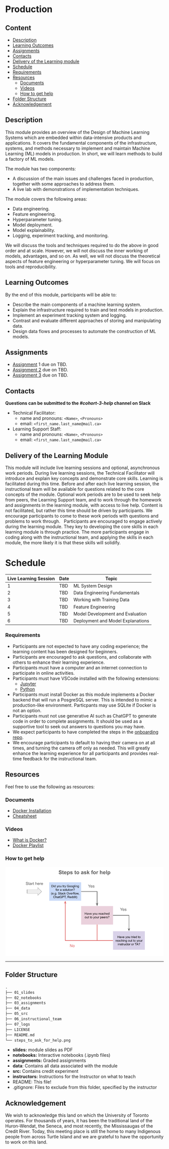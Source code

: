 # Production

## Content
* [Description](#description)
* [Learning Outcomes](#learning-outcomes)
* [Assignments](#assignments)
* [Contacts](#contacts)
* [Delivery of the Learning module](#delivery-of-the-learning-module)
* [Schedule](#schedule)
* [Requirements](#requirements)
* [Resources](#resources)
  + [Documents](#documents)
  + [Videos](#videos)
  + [How to get help](#how-to-get-help)
* [Folder Structure](#folder-structure)
* [Acknowledgement](#acknowledgement)


## Description

This module provides an overview of the Design of Machine Learning Systems which are embedded within data-intensive products and applications. It covers the fundamental components of the infrastructure, systems, and methods necessary to implement and maintain Machine Learning (ML) models in production. In short, we will learn methods to build a factory of ML models. 

The module has two components: 

+ A discussion of the main issues and challenges faced in production, together with some approaches to address them.
+ A live lab with demonstrations of implementation techniques. 

The module covers the following areas:

+ Data engineering.
+ Feature engineering.
+ Hyperparameter tuning.
+ Model deployment.
+ Model explainability.
+ Logging, experiment tracking, and monitoring.

We will discuss the tools and techniques required to do the above in good order and at scale. However, we will not discuss the inner working of models, advantages, and so on. As well, we will not discuss the theoretical aspects of feature engineering or hyperparameter tuning. We will focus on tools and reproducibility.

## Learning Outcomes

By the end of this module, participants will be able to:

+ Describe the main components of a machine learning system.
+ Explain the infrastructure required to train and test models in production.
+ Implement an experiment tracking system and logging.
+ Contrast and evaluate different approaches of storing and manipulating data.
+ Design data flows and processes to automate the construction of ML models.

## Assignments

+ [Assignment](https://github.com/UofT-DSI/production/blob/main/03_assignments/assignment_1.ipynb) 1 due on TBD.
+ [Assignment 2](https://github.com/UofT-DSI/production/blob/main/03_assignments/assignment_2.ipynb) due on TBD.
+ [Assignment 3](https://github.com/UofT-DSI/production/blob/main/03_assignments/assignment_3.ipynb) due on TBD.

## Contacts

**Questions can be submitted to the _#cohort-3-help_ channel on Slack**

* Technical Facilitator: 
  * name and pronouns: `<Name>`, `<Pronouns>` 
  * email: `<first_name.last_name@mail.ca>`
* Learning Support Staff: 
  * name and pronouns: `<Name>`, `<Pronouns>` 
  * email: `<first_name.last_name@mail.ca>`

## Delivery of the Learning Module

This module will include live learning sessions and optional, asynchronous work periods. During live learning sessions, the Technical Facilitator will introduce and explain key concepts and demonstrate core skills. Learning is facilitated during this time. Before and after each live learning session, the instructional team will be available for questions related to the core concepts of the module. Optional work periods are to be used to seek help from peers, the Learning Support team, and to work through the homework and assignments in the learning module, with access to live help. Content is not facilitated, but rather this time should be driven by participants. We encourage participants to come to these work periods with questions and problems to work through. 
 
Participants are encouraged to engage actively during the learning module. They key to developing the core skills in each learning module is through practice. The more participants engage in coding along with the instructional team, and applying the skills in each module, the more likely it is that these skills will solidify. 

# Schedule

|Live Learning Session |Date        |Topic                             |
|-----|------------|----------------------------------|
|  1  | TBD        | ML System Design                 |
|  2  | TBD        | Data Engineering Fundamentals    |
|  3  | TBD        | Working with Training Data       |
|  4  | TBD        | Feature Engineering              |
|  5  | TBD        | Model Development and Evaluation |
|  6  | TBD        | Deployment and Model Explanations|

### Requirements

* Participants are not expected to have any coding experience; the learning content has been designed for beginners.
* Participants are encouraged to ask questions, and collaborate with others to enhance their learning experience.
* Participants must have a computer and an internet connection to participate in online activities.
* Participants must have VSCode installed with the following extensions: 
    * [Jupyter](https://marketplace.visualstudio.com/items?itemName=ms-toolsai.jupyter)
    * [Python](https://marketplace.visualstudio.com/items?itemName=ms-python.python)
* Participants must install Docker as this module implements a Docker backend that will run a PosgreSQL server. This is intended to mimic a production-like environment. Particpants may use SQLite if Docker is not an option.
* Participants must not use generative AI such as ChatGPT to generate code in order to complete assignments. It should be used as a supportive tool to seek out answers to questions you may have.
* We expect participants to have completed the steps in the [onboarding repo](https://github.com/UofT-DSI/onboarding/).
* We encourage participants to default to having their camera on at all times, and turning the camera off only as needed. This will greatly enhance the learning experience for all participants and provides real-time feedback for the instructional team. 

## Resources
Feel free to use the following as resources:

### Documents
- [Docker Installation](https://docs.docker.com/engine/install/)
- [Cheatsheet](https://docs.docker.com/get-started/docker_cheatsheet.pdf)

### Videos
- [What is Docker?](https://www.youtube.com/watch?v=Gjnup-PuquQ)
- [Docker Playlist](https://www.youtube.com/playlist?list=PLe4mIUXfbIqaYmsoFahYCbijPU4rjM38h)

### How to get help
![image](./steps_to_ask_for_help.png)

<hr>

## Folder Structure

```markdown
.
├── 01_slides
├── 02_notebooks
├── 03_assignments
├── 04_data
├── 05_src
├── 06_instructional_team
├── 07_logs
├── LICENSE
├── README.md
└── steps_to_ask_for_help.png
```

* **slides:** module slides as PDF
* **notebooks:** Interactive notebooks (.ipynb files)
* **assignments:** Graded assignments
* **data**: Contains all data associated with the module
* **src:** Contains credit experiment
* **instructors:** Instructions for the Instructor on what to teach
* README: This file!
* .gitignore: Files to exclude from this folder, specified by the instructor

## Acknowledgement

We wish to acknowledge this land on which the University of Toronto operates. For thousands of years, it has been the traditional land of the Huron-Wendat, the Seneca, and most recently, the Mississaugas of the Credit River. Today, this meeting place is still the home to many Indigenous people from across Turtle Island and we are grateful to have the opportunity to work on this land.
